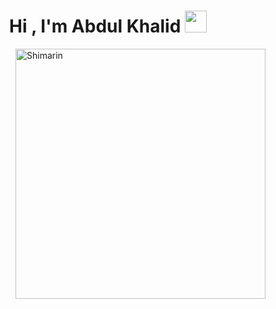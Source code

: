 <h1 align="center"><b>Hi , I'm Abdul Khalid </b><img src="https://media.giphy.com/media/hvRJCLFzcasrR4ia7z/giphy.gif" width="35"></h1>

<div>
  <img align="right" width="400" alt="Shimarin" src="https://i.imgur.com/aNBi8Jf.png"/>
</div>


